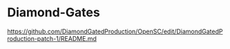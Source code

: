 # Diamond-Gates
https://github.com/DiamondGatedProduction/OpenSC/edit/DiamondGatedProduction-patch-1/README.md
